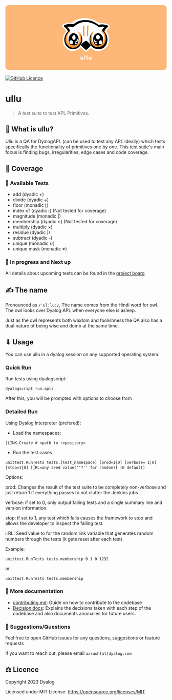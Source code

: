 ![ullu Banner](assets/ullu-cover.png)

[![GitHub Licence](https://img.shields.io/github/license/sloorush/ullu)](LICENSE)

# ullu

> A test suite to test APL Primitives.

## 🤔 What is ullu?

Ullu is a QA for DyalogAPL (can be used to test any APL ideally) which tests specifically the functionality of primitives one by one. This test suite's main focus is finding bugs, irregularities, edge cases and code coverage.

## 🎿 Coverage

### 💪  Available Tests
- add (dyadic +)
- divide (dyadic ÷)
- floor (monadic ⌊)
- index of (dyadic ⍳) (Not tested for coverage)
- magnitude (monadic |)
- membership (dyadic ∊) (Not tested for coverage)
- multiply (dyadic ×)
- residue (dyadic |)
- subtract (dyadic -)
- unique (monadic ∪)
- unique mask (monadic ≠)

### 🧱 In progress and Next up

All details about upcoming tests can be found in the [project board](https://github.com/orgs/Dyalog/projects/4/views/1)

## ✍ The name

Pronounced as `/ˈulːluː/`, The name comes from the Hindi word for owl. The owl looks over Dyalog APL when everyone else is asleep.

Just as the owl represents both wisdom and foolishness the QA also has a dual nature of being wise and dumb at the same time.

## ⬇ Usage

You can use ullu in a dyalog session on any supported operating system.

### Quick Run

Run tests using dyalogscript:
```
dyalogscript run.apls
```

After this, you will be prompted with options to choose from

### Detailed Run

Using Dyalog Interpreter (prefered):

- Load the namespaces:

```
]LINK.Create # <path to repository>
```

- Run the test cases

```
unittest.RunTests tests.[test_namespace] [prod=1|0] [verbose= 1|0] [stop=1|0] [⎕RL=any seed value(''?'' for random)] (0 default)
```

Options:

prod: Changes the result of the test suite to be completely non-verbose and just return 1 if everything passes to not clutter the Jenkins jobs

verbose: if set to 0, only output failing tests and a single summary line and version information.

stop: if set to 1, any test which fails causes the framework to stop and allows the developer to inspect the failing test.

⎕RL: Seed value to for the random link variable that generates random numbers through the tests (it gets reset after each test)

Example:
```
unittest.RunTests tests.membership 0 1 0 1232
```
or
```
unittest.RunTests tests.membership
```

### 🔗 More documentation

- [contributing.md](contributing.md): Guide on how to contribute to the codebase
- [Decision docs](docs/decision): Explains the decisions taken with each step of the codebase and also documents anomalies for future users.


### 🔗 Suggestions/Questions

Feel free to open GitHub issues for any questions, suggestions or feature requests

If you want to reach out, please email `aarush[at]dyalog.com`

<!-- ### 🔗 References -->

## ⚖ Licence

Copyright 2023 Dyalog

Licensed under MIT License: https://opensource.org/licenses/MIT

<!-- <p align="center">Made with ❤ at Dyalog</p> -->
